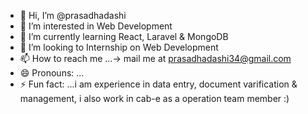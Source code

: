 - 👋 Hi, I’m @prasadhadashi
- 👀 I’m interested in Web Development
- 🌱 I’m currently learning React, Laravel & MongoDB
- 💞️ I’m looking to Internship on Web Development
- 📫 How to reach me ...-> mail me at prasadhadashi34@gmail.com
- 😄 Pronouns: ...
- ⚡ Fun fact: ...i am experience in data entry, document varification & management, i also work in cab-e as a operation team member :)

<!---
prasadhadashi/prasadhadashi is a ✨ special ✨ repository because its `README.md` (this file) appears on your GitHub profile.
You can click the Preview link to take a look at your changes.
--->
